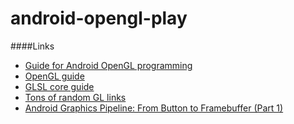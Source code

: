 android-opengl-play
===================


####Links
* [Guide for Android OpenGL programming](http://www.learnopengles.com/android-lesson-one-getting-started/)
* [OpenGL guide](http://open.gl/introduction)
* [GLSL core guide](http://www.lighthouse3d.com/tutorials/glsl-core-tutorial)
* [Tons of random GL links](http://www.bfilipek.com/2013/10/resources-for-textures-filtering-and.html)
* [Android Graphics Pipeline: From Button to Framebuffer (Part 1)](https://blog.inovex.de/android-graphics-pipeline-from-button-to-framebuffer-part-1/)
